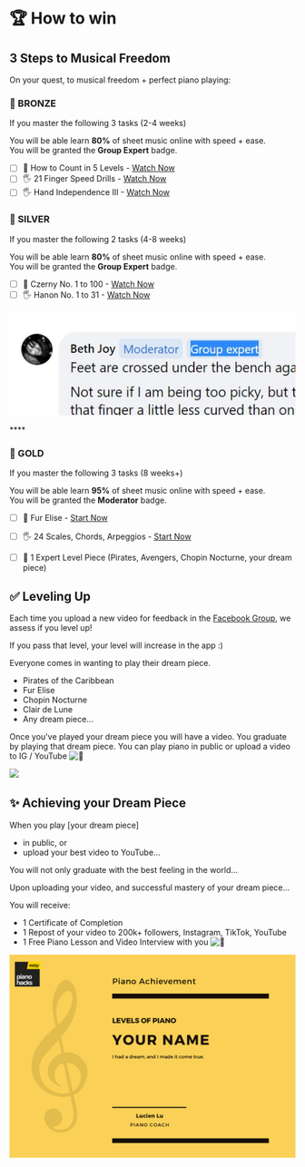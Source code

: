 # 🏆 How to win

## 3 Steps to Musical Freedom 

On your quest, to musical freedom + perfect piano playing: 

### **🥉 BRONZE**

If you master the following 3 tasks \(2-4 weeks\)  
  
You will be able learn **80%** of sheet music online with speed + ease.   
You will be granted the **Group Expert** badge.

* [ ] 🎼 How to Count in 5 Levels - [Watch Now](https://app.easypianohacks.com/dl/ewAiAHQAIgA6ADIAMwAsACIAcwAiADoAIgBjAGwAYQBzAHMALQBDAG8AdQByAHMAZQBzACIALAAiAHIAIgA6ACIANwBHAHMAZgBxAE8AMABQAFQAcwBtAHEAWABpAFIANQBiAGUAcQA0AGcAdwAiACwAIgBuACIAOgAiAFQAaABlACAAQgBhAHMAaQBjAHMAIgB9AA%3D%3D)
* [ ] 🖐 21 Finger Speed Drills - [Watch Now](https://app.easypianohacks.com/dl/ewAiAHQAIgA6ADIAMwAsACIAcwAiADoAIgBjAGwAYQBzAHMALQBDAG8AdQByAHMAZQBzACIALAAiAHIAIgA6ACIAbgBJAE4AcQA0AGwASQAuAFEAbwBlAHoATwBFAFcAcQBJADMAMQBIADAAQQAiACwAIgBuACIAOgAiADIAMQAgAEYAaQBuAGcAZQByACAARAByAGkAbABsAHMAIgB9AA%3D%3D)
* [ ] 🖐 Hand Independence III - [Watch Now](https://app.easypianohacks.com/dl/ewAiAHQAIgA6ADIAMwAsACIAcwAiADoAIgBjAGwAYQBzAHMALQBDAG8AdQByAHMAZQBzACIALAAiAHIAIgA6ACIAWQBVAFcAVwBMAEQANAByAFQAMABpAEoAWgBHAFQAVgBSAHkAcgBOAEUAZwAiACwAIgBuACIAOgAiAEYAaQB4ACAAQwBsAHUAbQBzAHkAIABIAGEAbgBkAHMAIgB9AA%3D%3D)

### **🥈 SILVER**

If you master the following 2 tasks \(4-8 weeks\)  
  
You will be able learn **80%** of sheet music online with speed + ease.   
You will be granted the **Group Expert** badge.

* [ ] **🎼** Czerny No. 1 to 100 - [Watch Now](https://app.easypianohacks.com/dl/ewAiAHQAIgA6ADIAMwAsACIAcwAiADoAIgBjAGwAYQBzAHMALQBDAG8AdQByAHMAZQBzACIALAAiAHIAIgA6ACIAbgBFAGUAZABnAGsARwBoAFIAegBxADgAZABNAG0AMgB6AEkATABFADUAQQAiACwAIgBuACIAOgAiAEMAegBlAHIAbgB5ACAATgBvAC4AIAAxACAAdABvACAANQAiAH0A)
* [ ] 🖐 Hanon No. 1 to 31 - [Watch Now](https://app.easypianohacks.com/dl/ewAiAHQAIgA6ADIAMwAsACIAcwAiADoAIgBjAGwAYQBzAHMALQBWAGkAZABlAG8AcwAiACwAIgByACIAOgAiAEcAVgBQAHIATABsAGcARQBSAE0ARwA5AGwAbgB6ADEAWQBYAFgAdABDAEEAIgAsACIAbgAiADoAIgBJAG4AdAByAG8AIAB0AG8AIABIAGEAbgBvAG4AIgB9AA%3D%3D)

![](.gitbook/assets/image%20%28124%29.png)

\*\*\*\*

### **🥇 GOLD**

If you master the following 3 tasks \(8 weeks+\)  
  
You will be able learn **95%** of sheet music online with speed + ease.   
You will be granted the **Moderator** badge.

* [ ] 🎹 Fur Elise - [Start Now ](https://app.easypianohacks.com/dl/ewAiAHQAIgA6ADIAMwAsACIAcwAiADoAIgBjAGwAYQBzAHMALQBWAGkAZABlAG8AcwAiACwAIgByACIAOgAiAEMARwB6AHoAQwBIAEwAcABUAFgAaQA2AG8ASQBjAGQANQB0AGwAVQBkAHcAIgAsACIAbgAiADoAIgBGAHUAcgAgAEUAbABpAHMAZQAgACgAbQBtAC4AIAAxACAAdABvACAAOAApACIAfQA%3D)
* [ ] 🖐 24 Scales, Chords, Arpeggios - [Start Now](https://app.easypianohacks.com/dl/ewAiAHQAIgA6ADIAMwAsACIAcwAiADoAIgBjAGwAYQBzAHMALQBDAG8AdQByAHMAZQBzACIALAAiAHIAIgA6ACIAegA1AFUATQB4AHAAbQA2AFEAVQBtAHEAWgBGAGoAYgBNAHcAZwB2AFgAdwAiACwAIgBuACIAOgAiAEwAZQB2AGUAbAAgADEAIABTAGMAYQBsAGUAcwAiAH0A)
* [ ] 🎹 1 Expert Level Piece \(Pirates, Avengers, Chopin Nocturne, your dream piece\)





## ✅ Leveling Up

Each time you upload a new video for feedback in the [Facebook Group](https://www.facebook.com/groups/levelsofpiano/), we assess if you level up!

If you pass that level, your level will increase in the app :\)

Everyone comes in wanting to play their dream piece. 

* Pirates of the Caribbean
* Fur Elise
* Chopin Nocturne
* Clair de Lune
* Any dream piece...

Once you've played your dream piece you will have a video. You graduate by playing that dream piece. You can play piano in public or upload a video to IG / YouTube ![&#x1F642;](https://static.xx.fbcdn.net/images/emoji.php/v9/t4c/1/16/1f642.png) 

![](https://i.gyazo.com/5fbf96ab9e8d96803c24799ef92621a0.gif)



## ✨ Achieving your Dream Piece

When you play \[your dream piece\] 

* in public, or 
* upload your best video to YouTube... 

You will not only graduate with the best feeling in the world...  
  
Upon uploading your video, and successful mastery of your dream piece...

You will receive:

* 1 Certificate of Completion
* 1 Repost of your video to 200k+ followers, Instagram, TikTok, YouTube
* 1 Free Piano Lesson and Video Interview with you ![&#x1F642;](https://static.xx.fbcdn.net/images/emoji.php/v9/t4c/1/16/1f642.png)

![](.gitbook/assets/image%20%2896%29.png)



